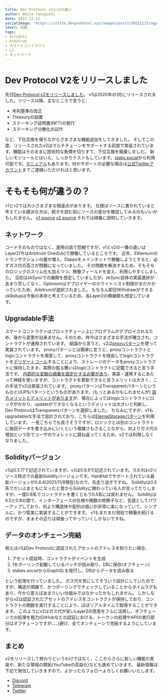 ```yaml
---
title: Dev Protocol v1とv2の違い
author: Akira Taniguchi
date: 2021-11-12
socialImage: 'https://initto.devprotocol.xyz/images/posts/20211112/ogp--2.png'
level: 初級
tags:
- Solidity
- Arbitrum
- スマートコントラクト
- L2
- ネットワーク
---
```


# Dev Protocol V2をリリースしました
先日[Dev Protocol v2をリリースしました](https://twitter.com/devprtcl/status/1455687580326907906?s=20)。
v1は2020年の1月にリリースされました。リリース以降、主なところで言うと、
* 年利基準の改正
* Treasuryの設置
* ステーキング証明書(NFT)の発行
* ステーキング分散化の試作

など、下位互換を保ちながらさまざまな機能追加をしてきました。
そしてこの度、リリースされたv2はマルチチェーンをサポートする前提で実装されています。機能はそのままに技術的な負債を切りすて、下位互換を廃棄しました。
新しいモジュールとはいえ、しっかりテストもしています。[staks.social](https://stakes.social/)から利用可能です。[マニュアル](https://docs.devprotocol.xyz/en/stakes-social/)もあります。何かサポートが必要な場合は[公式Twitterアカウント](https://twitter.com/devprtcl)までご連絡いただければと思います。

# そもそも何が違うの？
v1とv2では大小さまざまな相違点があります。
仕様はソースに書かれていると考えている硬派な方は、続きを読む前にソースの差分を確認してみるのもいいかもしれません。
[v1 source](https://github.com/dev-protocol/protocol)
[v2 source](https://github.com/dev-protocol/protocol-v2)
それでは順番に説明していきます。

## ネットワーク
コードそのものではなく、運用の話で恐縮ですが、v1とv2の一番の違いはLayer2(今はArbitrum Oneのみ)で稼働しているところです。
近年、Ethereumのトランザクションの量が増え、Dappsをメインネットで稼働しようとすると、必ずガス代の高さが問題になっていました。
その問題を解決するため、そもそものロジックのスリム化も加えつつ、稼働フィールドを変え、利用しやすくしました。
当初はzkSyncでの展開を想定していましたが、zkSync自体の実装進捗があまり芳しくなく、Optimismはデプロイヤーのホワイトリスト制限がまだかかっていたため、Arbitrumが選択されました。
もちろん即日WithdrawができるzkRollupは今後の本命と考えているため、各Layer2の横展開も想定しています。

## Upgradable手法
スマートコントラクトはブロックチェーン上にプログラムがデプロイされるため、後から変更が出来ません。そのため、昨今はさまざまな手法が確立され、コントラクトが運用されています。
結論から言うと、v2は[proxyパターン](https://blog.openzeppelin.com/proxy-patterns/)を使って実装されています。
proxyパターンとは簡単に言うと、proxyコントラクトとlogicコントラクトを用意して、proxyコントラクトを経由してlogicコントラクトを[デリゲートコール](https://solidity-by-example.org/delegatecall/)することにより、ストレージのデータをproxyコントラクトに保持したまま、実際の振る舞いはlogicコントラクトに記載できると言う手法です。
[内部的な変数の順番を固定化する必要があり](https://docs.openzeppelin.com/upgrades-plugins/1.x/writing-upgradeable#modifying-your-contracts)、実装・運用するにあたって神経を使いますが、コントラクトを更新できると言うメリットは大きく、この手法でv2は実装されています。
proxyパターンはTransparentパターンというものとUUPSパターンというものがあります。(もっとあるかもしれませんが)
[双方メリットとデメリットがあります](https://docs.openzeppelin.com/contracts/4.x/api/proxy#transparent-vs-uups)が、場合によってはlogicコントラクトにロックがかかり、updateができなくなるというデメリットは大きいと判断し、Dev ProtocolはTransparentパターンを選択しました。
ちなみにですが、v1もupgradableな手法で設計されており、こちらは[EternalStorageパターン](https://fravoll.github.io/solidity-patterns/eternal_storage.html)を利用しています。
一見こちらでも良さそうですが、ロジックとは別のコントラクトに毎回データを書き込みにいくという複雑さもさることながら、何よりガス代の増加という形でユーザのウォレットに跳ね返ってくるため、v2では利用しなくなりました。

## Solidityバージョン
v1は0.5.17で記述されていますが、v2は0.8.9で記述されています。
0.8.9はv2リリース時点での最新Solidityバージョンです。HardHatでサポートされている最新バージョンが0.8.4(2021/11/8現在)なので、先走り過ぎですね。
Solidityは0.5系でだいぶまともになったと昔からSolidityに関わっている人が言ってたりしますが、一度0.8系でコントラクトを書くともう0.5系には戻れません。
Solidityは0.5と0.8の間で、インターフェースの仕様や関数の修飾子など、言語としてパワーアップしており、何より構造体や配列の扱いが非常に楽になっていて、シンプルに、かつ堅実に実装することができます。
v1もまだまだ現役で稼働を続けるのですが、まぁその辺りは頑張ってやっていくしかないですね。

## データのオンチェーン完結
例えばv1はDev Protocolに認証されたアセットのアドレスを知りたい場合、
1. アセット認証時、コントラクトがイベントを生成
2. 1をポーリング起動しているバッチが読み取り、DBに保存(オフチェーン)
3. stakes.socialからGraphQLを発行し、DBからデータを読み取る

という処理を行っていました。
ガス代を気にしてそういう設計にしていたのですが、構造が煩雑で、かつポーリングでチェックしていることからタイムラグもあり、今から思えばあまりいい仕組みではなかったかもしれません。
しかしながらv2は認証されたアセットのアドレスをコントラクトが保持しており、コントラクトの関数を実行することにより、ほぼリアルタイムで取得することができます。
このようにv2はガス代が安いLayer2の恩恵をフルに活用し、オフチェーンでの処理を極力(GitHubなどの認証における、トークンの処理やAPIの実行部分はオフチェーンですが、、、)避け、全てオンチェーンで完結するようにしています。

## まとめ
v2をリリースして終わりというわけではなく、ここからさらに新しい機能の実装や、新たな領域の開拓(YouTubeの収益化)なども進めていきます。
最新情報は下記で発信していきますので、よかったらフォローよろしくお願いいたします。

- [Discord](https://discord.gg/VwJp4KM)
- [Telegram](https://t.me/devprtcl)
- [Twitter](https://twitter.com/devprtcl)
